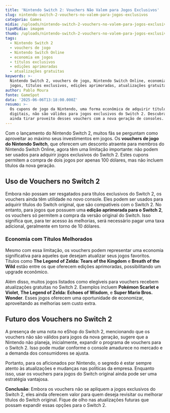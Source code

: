 ```yaml
---
title: 'Nintendo Switch 2: Vouchers Não Valem para Jogos Exclusivos'
slug: nintendo-switch-2-vouchers-no-valem-para-jogos-exclusivos
categoria: Games
midia: /uploads/nintendo-switch-2-vouchers-no-valem-para-jogos-exclusivos-thumb.jpg
tipoMidia: imagem
thumb: /uploads/nintendo-switch-2-vouchers-no-valem-para-jogos-exclusivos-thumb.jpg
tags:
  - Nintendo Switch 2
  - vouchers de jogo
  - Nintendo Switch Online
  - economia em jogos
  - títulos exclusivos
  - edições aprimoradas
  - atualizações gratuitas
keywords: >-
  Nintendo Switch 2, vouchers de jogo, Nintendo Switch Online, economia em
  jogos, títulos exclusivos, edições aprimoradas, atualizações gratuitas
author: Pablo Moura
fonte: GameSpot
data: '2025-06-06T13:18:00.000Z'
resumo: >-
  Os cupons de jogo da Nintendo, uma forma econômica de adquirir títulos
  digitais, não são válidos para jogos exclusivos do Switch 2. Descubra como
  ainda tirar proveito desses vouchers com a nova geração de consoles.
---
```


Com o lançamento do Nintendo Switch 2, muitos fãs se perguntam como aproveitar ao máximo seus investimentos em jogos. Os **vouchers de jogo do Nintendo Switch**, que oferecem um desconto atraente para membros do Nintendo Switch Online, agora têm uma limitação importante: não podem ser usados para adquirir jogos exclusivos do Switch 2. Estes cupons permitem a compra de dois jogos por apenas 100 dólares, mas não incluem títulos da nova geração.

## Uso de Vouchers no Switch 2

Embora não possam ser resgatados para títulos exclusivos do Switch 2, os vouchers ainda têm utilidade no novo console. Eles podem ser usados para adquirir títulos do Switch original, que são compatíveis com o Switch 2. No entanto, para jogos que possuem uma **edição aprimorada para o Switch 2**, os vouchers só permitem a compra da versão original do Switch. Isso significa que, para ter acesso às melhorias, será necessário pagar uma taxa adicional, geralmente em torno de 10 dólares.

### Economia com Títulos Melhorados

Mesmo com essa limitação, os vouchers podem representar uma economia significativa para aqueles que desejam atualizar seus jogos favoritos. Títulos como **The Legend of Zelda: Tears of the Kingdom** e **Breath of the Wild** estão entre os que oferecem edições aprimoradas, possibilitando um upgrade econômico.

Além disso, muitos jogos listados como elegíveis para vouchers recebem atualizações gratuitas no Switch 2. Exemplos incluem **Pokémon Scarlet e Violet**, **The Legend of Zelda: Echoes of Wisdom**, e **Super Mario Bros. Wonder**. Esses jogos oferecem uma oportunidade de economizar, aproveitando as melhorias sem custo extra.

## Futuro dos Vouchers no Switch 2

A presença de uma nota no eShop do Switch 2, mencionando que os vouchers não são válidos para jogos da nova geração, sugere que a Nintendo não planeja, inicialmente, expandir o programa de vouchers para o Switch 2. Isso pode mudar conforme o console amadurece no mercado e a demanda dos consumidores se ajusta.

Portanto, para os aficionados por Nintendo, o segredo é estar sempre atento às atualizações e mudanças nas políticas da empresa. Enquanto isso, usar os vouchers para jogos do Switch original ainda pode ser uma estratégia vantajosa.

**Conclusão**: Embora os vouchers não se apliquem a jogos exclusivos do Switch 2, eles ainda oferecem valor para quem deseja revisitar ou melhorar títulos do Switch original. Fique de olho nas atualizações futuras que possam expandir essas opções para o Switch 2.
